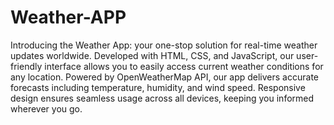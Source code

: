 # Weather-APP

Introducing the Weather App: your one-stop solution for real-time weather updates worldwide. Developed with HTML, CSS, and JavaScript, our user-friendly interface allows you to easily access current weather conditions for any location. Powered by OpenWeatherMap API, our app delivers accurate forecasts including temperature, humidity, and wind speed. Responsive design ensures seamless usage across all devices, keeping you informed wherever you go.
